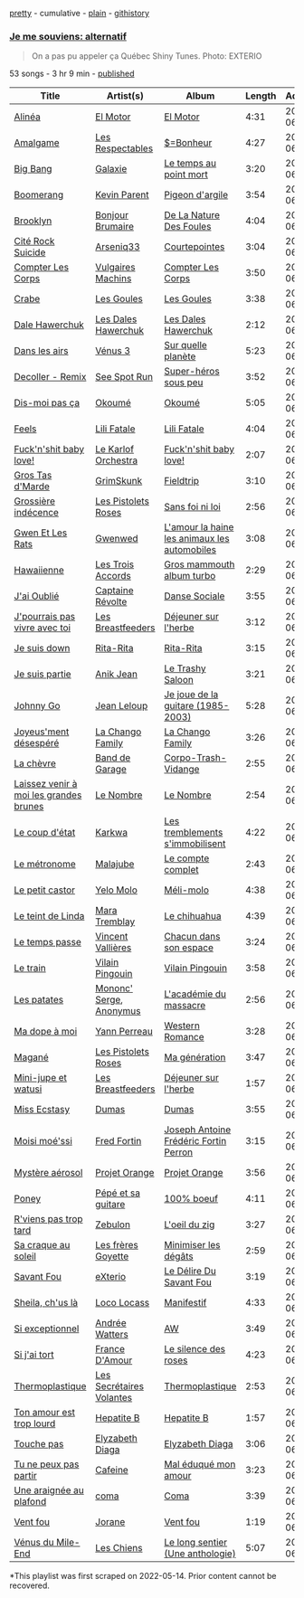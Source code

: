 [pretty](/playlists/pretty/37i9dQZF1DXcSKbfhHetFR.md) - cumulative - [plain](/playlists/plain/37i9dQZF1DXcSKbfhHetFR) - [githistory](https://github.githistory.xyz/mackorone/spotify-playlist-archive/blob/main/playlists/plain/37i9dQZF1DXcSKbfhHetFR)

### [Je me souviens: alternatif](https://open.spotify.com/playlist/37i9dQZF1DXcSKbfhHetFR)

> On a pas pu appeler ça Québec Shiny Tunes\. Photo: EXTERIO

53 songs - 3 hr 9 min - [published](https://open.spotify.com/playlist/74OJ5cYHNaWeOdAyQV6W4i)

| Title | Artist(s) | Album | Length | Added | Removed |
|---|---|---|---|---|---|
| [Alinéa](https://open.spotify.com/track/22lo0iW3QMBCTyVm1BnsWt) | [El Motor](https://open.spotify.com/artist/4NIlqFEWcoMo6rfATI1FRQ) | [El Motor](https://open.spotify.com/album/6IbcIVV1tB5vboWRJSe3ef) | 4:31 | 2020-06-23 |  |
| [Amalgame](https://open.spotify.com/track/21ATIZAwB9QXBOpTzw2lDM) | [Les Respectables](https://open.spotify.com/artist/1BgrTWzH5jW2zl79JfSLtl) | [$=Bonheur](https://open.spotify.com/album/3S1vz4DSEQFippvw8v05ev) | 4:27 | 2020-06-23 |  |
| [Big Bang](https://open.spotify.com/track/7bfnzQ0SdG1mi3pItHO4n7) | [Galaxie](https://open.spotify.com/artist/4RGr0QWqqUMDcXBIWTJ1xa) | [Le temps au point mort](https://open.spotify.com/album/01eDW3QDT4HjJ7vWa6tIup) | 3:20 | 2020-06-23 |  |
| [Boomerang](https://open.spotify.com/track/6xw1lHAsGmik1lu0k15zk9) | [Kevin Parent](https://open.spotify.com/artist/5hOp5PaxAcdnaZtv4oqJCw) | [Pigeon d'argile](https://open.spotify.com/album/1GTX1BnzitW8M9h1Nrpofh) | 3:54 | 2020-06-23 |  |
| [Brooklyn](https://open.spotify.com/track/6tRjHvO1aeme9LJa9aXVAm) | [Bonjour Brumaire](https://open.spotify.com/artist/4af2HIvHL4Rl6hID6GOdCv) | [De La Nature Des Foules](https://open.spotify.com/album/7K0wywkxdWik8p4xJVjiJn) | 4:04 | 2020-06-23 |  |
| [Cité Rock Suicide](https://open.spotify.com/track/7D9ayTlfonyW0I1MBxmcSQ) | [Arseniq33](https://open.spotify.com/artist/6MtltOBHPG1r8zMxj66GVU) | [Courtepointes](https://open.spotify.com/album/0T6pG4W280cfFmHe4A7Tff) | 3:04 | 2020-06-23 | 2022-05-22 |
| [Compter Les Corps](https://open.spotify.com/track/2b0m5jX5YEKUiSCzk13SiQ) | [Vulgaires Machins](https://open.spotify.com/artist/7ys7ta4FOM1pKxJwpqvazG) | [Compter Les Corps](https://open.spotify.com/album/2aoIxtuvds8j1dnXlM9Y79) | 3:50 | 2020-06-23 |  |
| [Crabe](https://open.spotify.com/track/5JwQ3e38RKMV1esgmFYYJ2) | [Les Goules](https://open.spotify.com/artist/2aBnogNdLxxLhpnRji3maA) | [Les Goules](https://open.spotify.com/album/79zqkuFtrJvlekhAzyUj6b) | 3:38 | 2020-06-23 |  |
| [Dale Hawerchuk](https://open.spotify.com/track/3p4TDZWyc6Uj8GsPAIPO7D) | [Les Dales Hawerchuk](https://open.spotify.com/artist/5kYwyvlqsCuDlzmfsSNSSC) | [Les Dales Hawerchuk](https://open.spotify.com/album/2kZv4f9cNfQ8327JKqwBYA) | 2:12 | 2020-06-23 |  |
| [Dans les airs](https://open.spotify.com/track/1H42q82sVhPcGE7kneM7Iq) | [Vénus 3](https://open.spotify.com/artist/3tpM1Cxh88vORchHhDZmIU) | [Sur quelle planète](https://open.spotify.com/album/269dGCDHJ6nrZJTEfT1YDp) | 5:23 | 2020-06-23 |  |
| [Decoller \- Remix](https://open.spotify.com/track/6799cdhvfJ3e2btTOIBc97) | [See Spot Run](https://open.spotify.com/artist/6ZBtfiNY3e5y00QjZEHBEI) | [Super\-héros sous peu](https://open.spotify.com/album/2snDIoG1WayOkhPJclnVyo) | 3:52 | 2020-06-23 |  |
| [Dis\-moi pas ça](https://open.spotify.com/track/6VTJoRIkBhcAnakAJEEvQc) | [Okoumé](https://open.spotify.com/artist/2GmkaEeE31sBXm7HPeO43M) | [Okoumé](https://open.spotify.com/album/6G3Zhr7LGV4fyysgoC2Y5u) | 5:05 | 2020-06-23 |  |
| [Feels](https://open.spotify.com/track/5UXvP6HfVvp72T6aMewEyE) | [Lili Fatale](https://open.spotify.com/artist/5PxrSckQSUPA6mmzABlOlW) | [Lili Fatale](https://open.spotify.com/album/73JUXLTfuvlSsSLYUhRmBv) | 4:04 | 2020-06-23 |  |
| [Fuck'n'shit baby love!](https://open.spotify.com/track/35StJYMU9mlooTcnkJKD9W) | [Le Karlof Orchestra](https://open.spotify.com/artist/5jVN6sAwSOygXSPevl10xV) | [Fuck'n'shit baby love!](https://open.spotify.com/album/2Yr16L6r9thevk4K5OWeNh) | 2:07 | 2020-06-23 |  |
| [Gros Tas d'Marde](https://open.spotify.com/track/1mmaW1XlXxi7quDB7Ne0BF) | [GrimSkunk](https://open.spotify.com/artist/5RC6gtSdMierMrsHaCn9eL) | [Fieldtrip](https://open.spotify.com/album/2sO6yUUyhX0OnTLfc3yCu0) | 3:10 | 2020-06-23 |  |
| [Grossière indécence](https://open.spotify.com/track/55qUxWYhkjinbOJS9rvnN9) | [Les Pistolets Roses](https://open.spotify.com/artist/375krjLXVD5sy9AFZ7PqLj) | [Sans foi ni loi](https://open.spotify.com/album/3ZC0QWTlJ5DYbRrPVTiAwQ) | 2:56 | 2020-06-23 |  |
| [Gwen Et Les Rats](https://open.spotify.com/track/40HtuAsUDbDG8FDjLUyaxj) | [Gwenwed](https://open.spotify.com/artist/0HFirn5VruMovsRmFX02hT) | [L'amour la haine les animaux les automobiles](https://open.spotify.com/album/2fXJObc0jM7Zd6AdhR92DA) | 3:08 | 2020-06-23 | 2022-05-22 |
| [Hawaiienne](https://open.spotify.com/track/0BUD8MCnamel6skM7YCSJJ) | [Les Trois Accords](https://open.spotify.com/artist/2Xoi1HPP0Wa6nyNSYyHxgI) | [Gros mammouth album turbo](https://open.spotify.com/album/3gqXv0lUseQpAWqbjU3YQm) | 2:29 | 2020-06-23 |  |
| [J'ai Oublié](https://open.spotify.com/track/4tX28kKt5YasANWQj9RgIR) | [Captaine Révolte](https://open.spotify.com/artist/7qsCifJn8gcqcLP5nUfWPC) | [Danse Sociale](https://open.spotify.com/album/32OmCkG3Q6bsHQNNgbKrX3) | 3:55 | 2020-06-23 |  |
| [J'pourrais pas vivre avec toi](https://open.spotify.com/track/7avXxd2QUIQvMdD5NKD1e7) | [Les Breastfeeders](https://open.spotify.com/artist/37x62KkbU6JaY7W8mHHw4i) | [Déjeuner sur l'herbe](https://open.spotify.com/album/7BiBdilBbtHb860TLdo6d4) | 3:12 | 2020-06-23 |  |
| [Je suis down](https://open.spotify.com/track/19tPhrFje6k0GQkmaPDW4A) | [Rita\-Rita](https://open.spotify.com/artist/4DwJbmadQKIU9IXTGBLhse) | [Rita\-Rita](https://open.spotify.com/album/6uozpG5nRb05QocIwvK54h) | 3:15 | 2020-06-23 |  |
| [Je suis partie](https://open.spotify.com/track/0l90WIAkOhMlPSEvqX0YGV) | [Anik Jean](https://open.spotify.com/artist/6IHeGZkZLc9DQ4INpVyDpa) | [Le Trashy Saloon](https://open.spotify.com/album/0MO9BtyFSmkm4557C9GGd3) | 3:21 | 2020-06-23 |  |
| [Johnny Go](https://open.spotify.com/track/5o6rRZ8wzVlSonh1T49LWZ) | [Jean Leloup](https://open.spotify.com/artist/4wxSKb9ur3AbGRCv81xFAd) | [Je joue de la guitare \(1985\-2003\)](https://open.spotify.com/album/2X3bC7wVi95qxWhWJFBjR5) | 5:28 | 2020-06-23 |  |
| [Joyeus'ment désespéré](https://open.spotify.com/track/6Y7D4JU5zPAtrPgyNI6AMA) | [La Chango Family](https://open.spotify.com/artist/5jiNoz1XkdCC2INXqHKQN8) | [La Chango Family](https://open.spotify.com/album/666d4EG1BDpC8s1kIVhbVd) | 3:26 | 2020-06-23 |  |
| [La chèvre](https://open.spotify.com/track/1FNNDPYgiLFjxdfIAKNiH1) | [Band de Garage](https://open.spotify.com/artist/30faJrJ4VEfodwMTLEHeqa) | [Corpo\-Trash\-Vidange](https://open.spotify.com/album/7tete9W7uNYvZuL2TNgw5C) | 2:55 | 2020-06-23 |  |
| [Laissez venir à moi les grandes brunes](https://open.spotify.com/track/3idVQRL9T87FEE7ryZxNPB) | [Le Nombre](https://open.spotify.com/artist/6FkEbRC3V3rjxNLFN5uG1d) | [Le Nombre](https://open.spotify.com/album/4oyUIUYWRmoCLq59RneHuG) | 2:54 | 2020-06-23 |  |
| [Le coup d'état](https://open.spotify.com/track/6vNUd4oWXksZURkuaZ0fti) | [Karkwa](https://open.spotify.com/artist/6l8KabfQ4VAdFHzm3ZOOYZ) | [Les tremblements s'immobilisent](https://open.spotify.com/album/6P6e4WkfYYx1cUa265Ibwj) | 4:22 | 2020-06-23 |  |
| [Le métronome](https://open.spotify.com/track/1OHIM375HBlr88fQwi0CJK) | [Malajube](https://open.spotify.com/artist/5yLzPjejoWM3eiYNoejATm) | [Le compte complet](https://open.spotify.com/album/19QK4vgoI5NeY8ISWWcSCN) | 2:43 | 2020-06-23 |  |
| [Le petit castor](https://open.spotify.com/track/7d2Z5noBhH5DWDVm0JtcIe) | [Yelo Molo](https://open.spotify.com/artist/6Myhhn1uQSl9qnbjSVfZPs) | [Méli\-molo](https://open.spotify.com/album/670rCJX9NEOutCLX8zoz1I) | 4:38 | 2020-06-23 |  |
| [Le teint de Linda](https://open.spotify.com/track/5P4yUQ4w6u9qcCJFDfHApl) | [Mara Tremblay](https://open.spotify.com/artist/1tt3YXVP4AltaStku4rpf3) | [Le chihuahua](https://open.spotify.com/album/3PVMvhoNafR5OjeRsz9DaY) | 4:39 | 2020-06-23 |  |
| [Le temps passe](https://open.spotify.com/track/3sAZFLZVmiZJV6PCc4cFsq) | [Vincent Vallières](https://open.spotify.com/artist/2iG6QPoQAVjR93cWyMKqen) | [Chacun dans son espace](https://open.spotify.com/album/3lFC3QLYm10tvmRhANLMP3) | 3:24 | 2020-06-23 |  |
| [Le train](https://open.spotify.com/track/2p3O33eThnhhq1dMWlvR7M) | [Vilain Pingouin](https://open.spotify.com/artist/7lS2jO7gRXSOtMYlhfjtbi) | [Vilain Pingouin](https://open.spotify.com/album/3pINLfKyH98HfwvNgMQgL6) | 3:58 | 2020-06-23 |  |
| [Les patates](https://open.spotify.com/track/3Z3BvbtR8n2LxuZARFc2rW) | [Mononc' Serge](https://open.spotify.com/artist/35BsDVEPHGqz4fPhlRJHB1), [Anonymus](https://open.spotify.com/artist/47KsZ7WY3lQUXxhOpXkIG8) | [L'académie du massacre](https://open.spotify.com/album/6OULjgJloRJUYlWctThGkF) | 2:56 | 2020-06-23 |  |
| [Ma dope à moi](https://open.spotify.com/track/3D7cavaQelyrkvP2kknMiU) | [Yann Perreau](https://open.spotify.com/artist/0Fk3xExGqwbRwLyWUjUl8V) | [Western Romance](https://open.spotify.com/album/7iionYCbeYIliJLEzZIVrH) | 3:28 | 2020-06-23 |  |
| [Magané](https://open.spotify.com/track/0TyfeeEi54ai07e7fI6KXK) | [Les Pistolets Roses](https://open.spotify.com/artist/375krjLXVD5sy9AFZ7PqLj) | [Ma génération](https://open.spotify.com/album/7szcxj23WP3Y6B9KjqMVP4) | 3:47 | 2020-06-23 |  |
| [Mini\-jupe et watusi](https://open.spotify.com/track/6eyRjrYUNw940SWrgA6SGb) | [Les Breastfeeders](https://open.spotify.com/artist/37x62KkbU6JaY7W8mHHw4i) | [Déjeuner sur l'herbe](https://open.spotify.com/album/7BiBdilBbtHb860TLdo6d4) | 1:57 | 2020-06-23 |  |
| [Miss Ecstasy](https://open.spotify.com/track/5fwF0ZdA8YPn2iDF78vYuR) | [Dumas](https://open.spotify.com/artist/7HK83pzwHsZqiGchCqtMuD) | [Dumas](https://open.spotify.com/album/3Q4MKOYexRnIgGSjziQUhm) | 3:55 | 2020-06-23 |  |
| [Moisi moé'ssi](https://open.spotify.com/track/7KCuZqBiTccR0Hwp6yxDni) | [Fred Fortin](https://open.spotify.com/artist/5ryQZJpg6hSgRjMO5Jh5I1) | [Joseph Antoine Frédéric Fortin Perron](https://open.spotify.com/album/1xbTtfA0OphaVhAktXJoC6) | 3:15 | 2020-06-23 |  |
| [Mystère aérosol](https://open.spotify.com/track/6PAQjoHbLD66euzaEkahDu) | [Projet Orange](https://open.spotify.com/artist/3XHkd4Nmrha9giC22Sg8NF) | [Projet Orange](https://open.spotify.com/album/0PY4TVw3EvxEBcj37cLuEM) | 3:56 | 2020-06-23 |  |
| [Poney](https://open.spotify.com/track/1IMSDNhQ6zhSWgx63PauPr) | [Pépé et sa guitare](https://open.spotify.com/artist/49fBZHMEYaw2OCJFo7saeV) | [100% boeuf](https://open.spotify.com/album/3F7xxnoaf7k7jKTwCSFqDf) | 4:11 | 2020-06-23 |  |
| [R'viens pas trop tard](https://open.spotify.com/track/1ioXx9ydGHta9gGBpBk0Pe) | [Zebulon](https://open.spotify.com/artist/21P7XY4ebrRnhvVa8UxGBQ) | [L'oeil du zig](https://open.spotify.com/album/1l1mu5K6NTehC49RGSr6UO) | 3:27 | 2020-06-23 |  |
| [Sa craque au soleil](https://open.spotify.com/track/1eYkQO5OnEWa2tufpnKX92) | [Les frères Goyette](https://open.spotify.com/artist/1jnXQuhb3GMkO1voaEgjTW) | [Minimiser les dégâts](https://open.spotify.com/album/6WVpajKNQ7RdgDaGl6tTGU) | 2:59 | 2020-06-23 |  |
| [Savant Fou](https://open.spotify.com/track/57qp0M59ruMNZKalIYwXA8) | [eXterio](https://open.spotify.com/artist/3wF6f7YFIwgmtD3daujyeF) | [Le Délire Du Savant Fou](https://open.spotify.com/album/4KSLEaEbTmkcVYabhLD3hR) | 3:19 | 2020-06-23 |  |
| [Sheila, ch'us là](https://open.spotify.com/track/4iIMoePwMCIAYHa7GNHG2u) | [Loco Locass](https://open.spotify.com/artist/27n0OqRGBxVZWoQMkf3QHD) | [Manifestif](https://open.spotify.com/album/0Fg1s3NXYVcDRu0BMqNRwq) | 4:33 | 2020-06-23 |  |
| [Si exceptionnel](https://open.spotify.com/track/4rDhLzmzPz4aAJ1hs4HOlW) | [Andrée Watters](https://open.spotify.com/artist/69C2IK3ervhiGEvbp6ss7H) | [AW](https://open.spotify.com/album/658WdTob3JXKse2edU1PiH) | 3:49 | 2020-06-23 |  |
| [Si j'ai tort](https://open.spotify.com/track/0AjB4QVAB8T2DZgt0GrJPx) | [France D'Amour](https://open.spotify.com/artist/5g40u1MQUx691VciJIh3jI) | [Le silence des roses](https://open.spotify.com/album/2J5HzUbk4AxuM8j1sbyWKF) | 4:23 | 2020-06-23 | 2022-05-22 |
| [Thermoplastique](https://open.spotify.com/track/3Y8b1xouQZqv56Wh66ssHr) | [Les Secrétaires Volantes](https://open.spotify.com/artist/0PsC8oRbzhv4qBwvxXsDjF) | [Thermoplastique](https://open.spotify.com/album/79Ltg7vbVX3SoqSgVYaFjs) | 2:53 | 2020-06-23 |  |
| [Ton amour est trop lourd](https://open.spotify.com/track/4PxZdHDHTSS5R1BcIuXpj2) | [Hepatite B](https://open.spotify.com/artist/57dW2gHW4uMAAfHXSHsqxg) | [Hepatite B](https://open.spotify.com/album/3vcEGTInZLMpu9zuXASsrk) | 1:57 | 2020-06-23 |  |
| [Touche pas](https://open.spotify.com/track/1T3vIR5SmlUt0pkm1huM2V) | [Elyzabeth Diaga](https://open.spotify.com/artist/0KIJUMvTUQiTNulWUpBIbj) | [Elyzabeth Diaga](https://open.spotify.com/album/3Ryel4PeIcsaOcaIhTrB1d) | 3:06 | 2020-06-23 |  |
| [Tu ne peux pas partir](https://open.spotify.com/track/5lb1bhrrwwV1c4dQbGSIxm) | [Cafeine](https://open.spotify.com/artist/0Ejf1nVc9FUIfi4czaMwwy) | [Mal éduqué mon amour](https://open.spotify.com/album/1FyoH3mAEsI9F9U518fL2B) | 3:23 | 2020-06-23 |  |
| [Une araignée au plafond](https://open.spotify.com/track/0JNSKKRtaxBl8WKMdE148h) | [coma](https://open.spotify.com/artist/0HKMEtAro0rnwsLOr6wzEC) | [Coma](https://open.spotify.com/album/1UZHRqAz33EWEkCBcUh1QQ) | 3:39 | 2020-06-23 |  |
| [Vent fou](https://open.spotify.com/track/6i3659FPWh4fL7dMCQYYeb) | [Jorane](https://open.spotify.com/artist/6i4QbQrxJaY2aDhTYOYvJ7) | [Vent fou](https://open.spotify.com/album/4meRurpCXE1T2EwMM9L02t) | 1:19 | 2020-06-23 |  |
| [Vénus du Mile\-End](https://open.spotify.com/track/4t2Lu1XHneDYLvFARnpyhz) | [Les Chiens](https://open.spotify.com/artist/3RhGeas8gUsn6bmPpZYYFe) | [Le long sentier \(Une anthologie\)](https://open.spotify.com/album/68ypZdUt5HvLjwRdFGolAH) | 5:07 | 2020-06-23 |  |

\*This playlist was first scraped on 2022-05-14. Prior content cannot be recovered.
